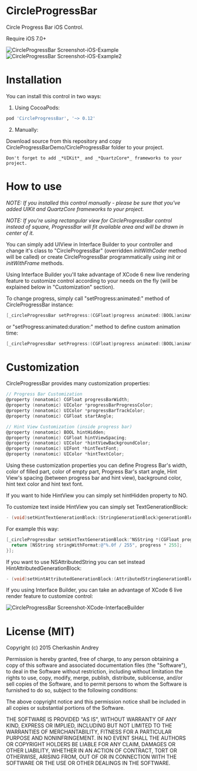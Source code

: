 CircleProgressBar
=================

Circle Progress Bar iOS Control.

Require iOS 7.0+

![CircleProgressBar Screenshot-iOS-Example](https://raw.githubusercontent.com/Eclair/CircleProgressBar/master/Screenshots/ios-screen01.png)
![CircleProgressBar Screenshot-iOS-Example2](https://raw.githubusercontent.com/Eclair/CircleProgressBar/master/Screenshots/ios-screen02.png)

Installation
============

You can install this control in two ways:

1. Using CocoaPods:

```ruby
pod 'CircleProgressBar', '~> 0.12'
```

2. Manually:

  Download source from this repository and copy CircleProgressBarDemo/CircleProgressBar folder to your project.

	Don't forget to add _*UIKit*_ and _*QuartzCore*_ frameworks to your project.

How to use
==========

_NOTE: If you installed this control manually - please be sure that you've added UIKit and QuartzCore frameworks to your project._

_NOTE: If you're using rectangular view for CircleProgressBar control instead of square, ProgressBar will fit available area and will be drawn in center of it._

You can simply add UIView in Interface Builder to your controller and change it's class to "CircleProgressBar" (overridden _initWithCoder_ method will be called) or create CircleProgressBar programmatically using _init_ or _initWithFrame_ methods.

Using Interface Builder you'll take advantage of XCode 6 new live rendering feature to customize control according to your needs on the fly (will be explained below in "Customization" section).

To change progress, simply call "setProgress:animated:" method of CircleProgressBar instance:

```objective-c
[_circleProgressBar setProgress:(CGFloat)progress animated:(BOOL)animated];
```

or "setProgress:animated:duration:" method to define custom animation time:

```objective-c
[_circleProgressBar setProgress:(CGFloat)progress animated:(BOOL)animated duration:(CGFloat)duration];
```

Customization
=============

CircleProgressBar provides many customization properties:

```objective-c
// Progress Bar Customization
@property (nonatomic) CGFloat progressBarWidth;
@property (nonatomic) UIColor *progressBarProgressColor;
@property (nonatomic) UIColor *progressBarTrackColor;
@property (nonatomic) CGFloat startAngle;

// Hint View Customization (inside progress bar)
@property (nonatomic) BOOL hintHidden;
@property (nonatomic) CGFloat hintViewSpacing;
@property (nonatomic) UIColor *hintViewBackgroundColor;
@property (nonatomic) UIFont *hintTextFont;
@property (nonatomic) UIColor *hintTextColor;
```

Using these customization properties you can define Progress Bar's width, color of filled part, color of empty part, Progress Bar's start angle, Hint View's spacing (between progress bar and hint view), background color, hint text color and hint text font.

If you want to hide HintView you can simply set hintHidden property to NO.

To customize text inside HintView you can simply set TextGenerationBlock:

```objective-c
- (void)setHintTextGenerationBlock:(StringGenerationBlock)generationBlock;
```

For example this way:

```objective-c
[_circleProgressBar setHintTextGenerationBlock:^NSString *(CGFloat progress) {
  return [NSString stringWithFormat:@"%.0f / 255", progress * 255];
}];
```

If you want to use NSAttributedString you can set instead HintAttributedGenerationBlock:

```objective-c
- (void)setHintAttributedGenerationBlock:(AttributedStringGenerationBlock)generationBlock;
```

If you using Interface Builder, you can take an advantage of XCode 6 live render feature to customize control:

![CircleProgressBar Screenshot-XCode-InterfaceBuilder](https://raw.githubusercontent.com/Eclair/CircleProgressBar/master/Screenshots/xcode-screen01.png)

License (MIT)
=============

Copyright (c) 2015 Cherkashin Andrey

Permission is hereby granted, free of charge, to any person obtaining a copy of this software and associated documentation files (the "Software"), to deal in the Software without restriction, including without limitation the rights to use, copy, modify, merge, publish, distribute, sublicense, and/or sell copies of the Software, and to permit persons to whom the Software is furnished to do so, subject to the following conditions:

The above copyright notice and this permission notice shall be included in all copies or substantial portions of the Software.

THE SOFTWARE IS PROVIDED "AS IS", WITHOUT WARRANTY OF ANY KIND, EXPRESS OR IMPLIED, INCLUDING BUT NOT LIMITED TO THE WARRANTIES OF MERCHANTABILITY, FITNESS FOR A PARTICULAR PURPOSE AND NONINFRINGEMENT. IN NO EVENT SHALL THE AUTHORS OR COPYRIGHT HOLDERS BE LIABLE FOR ANY CLAIM, DAMAGES OR OTHER LIABILITY, WHETHER IN AN ACTION OF CONTRACT, TORT OR OTHERWISE, ARISING FROM, OUT OF OR IN CONNECTION WITH THE SOFTWARE OR THE USE OR OTHER DEALINGS IN THE SOFTWARE.
